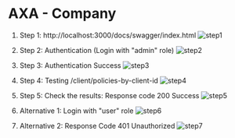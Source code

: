 # AXA - Company

1. Step 1: http://localhost:3000/docs/swagger/index.html
![step1](https://user-images.githubusercontent.com/1730286/85238632-e7c41180-b3f4-11ea-84c0-00c7d221dc25.png)

2. Step 2: Authentication (Login with "admin" role)
![step2](https://user-images.githubusercontent.com/1730286/85238628-e692e480-b3f4-11ea-82c8-34e6ee7200e8.png)

3. Step 3: Authentication Success
![step3](https://user-images.githubusercontent.com/1730286/85238630-e72b7b00-b3f4-11ea-8184-0010299f4738.png)

4. Step 4: Testing /client/policies-by-client-id
![step4](https://user-images.githubusercontent.com/1730286/85238634-e7c41180-b3f4-11ea-8873-e3bc87e68767.png)

5. Step 5: Check the results: Response code 200 Success
![step5](https://user-images.githubusercontent.com/1730286/85238635-e85ca800-b3f4-11ea-8289-7f6a8b8cf4fb.png)

6. Alternative 1: Login with "user" role
![step6](https://user-images.githubusercontent.com/1730286/85238637-e85ca800-b3f4-11ea-8b24-63c3ebb865c8.png)

7. Alternative 2: Response Code 401 Unauthorized
![step7](https://user-images.githubusercontent.com/1730286/85238639-e85ca800-b3f4-11ea-9b7e-88d601ecd1cf.png)
